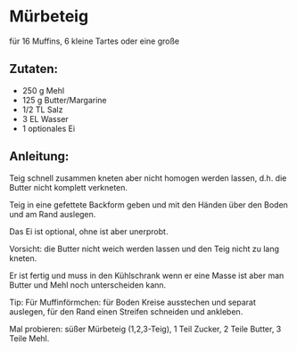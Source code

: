 Mürbeteig
===
für 16 Muffins, 6 kleine Tartes oder eine große

Zutaten:
---
- 250 g Mehl
- 125 g Butter/Margarine
- 1/2 TL Salz
- 3 EL Wasser
- 1 optionales Ei

Anleitung:
---
Teig schnell zusammen kneten aber nicht homogen werden lassen, d.h. die Butter nicht komplett verkneten.

Teig in eine gefettete Backform geben und mit den Händen über den Boden und am Rand auslegen.

Das Ei ist optional, ohne ist aber unerprobt.

Vorsicht: die Butter nicht weich werden lassen und den Teig nicht zu lang kneten.

Er ist fertig und muss in den Kühlschrank wenn er eine Masse ist aber man Butter und Mehl noch unterscheiden kann.

Tip: Für Muffinförmchen: für Boden Kreise ausstechen und separat auslegen, für den Rand einen Streifen schneiden und ankleben.

Mal probieren: süßer Mürbeteig (1,2,3-Teig), 1 Teil Zucker, 2 Teile Butter, 3 Teile Mehl.
